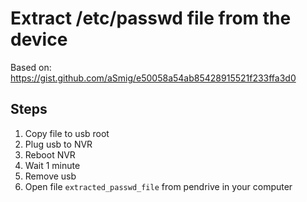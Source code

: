 # Extract /etc/passwd file from the device
Based on: https://gist.github.com/aSmig/e50058a54ab85428915521f233ffa3d0

## Steps
1. Copy file to usb root
2. Plug usb to NVR
3. Reboot NVR
4. Wait 1 minute
5. Remove usb
6. Open file `extracted_passwd_file` from pendrive in your computer
